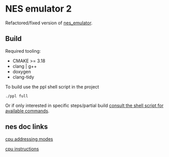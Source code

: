 # NES emulator 2

Refactored/fixed version of [nes_emulator](https://github.com/Tekercs/nes_emulator).

## Build

Required tooling:
* CMAKE >= 3.18
* clang | g++ 
* doxygen
* clang-tidy

To build use the ppl shell script in the project
```
./ppl full
```

Or if only interested in specific steps/partial build [consult the shell script for available commands](https://github.com/Tekercs/nes_emulator_2/blob/master/ppl).

## nes doc links

[cpu addressing modes](https://www.nesdev.org/wiki/CPU_addressing_modes)

[cpu instructions](https://www.nesdev.org/wiki/Instruction_reference)
